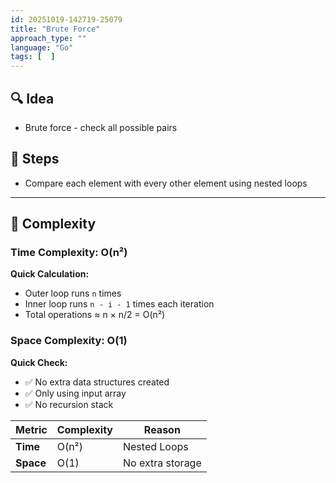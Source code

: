 ```yaml
---
id: 20251019-142719-25079
title: "Brute Force"
approach_type: ""
language: "Go"
tags: [  ]
---
```


## 🔍 Idea
* Brute force - check all possible pairs

## 🧩 Steps
* Compare each element with every other element using nested loops

---

## 🧮 Complexity

### Time Complexity: O(n²)
**Quick Calculation:**
- Outer loop runs `n` times
- Inner loop runs `n - i - 1` times each iteration  
- Total operations ≈ n × n/2 = O(n²)

### Space Complexity: O(1)
**Quick Check:**
- ✅ No extra data structures created
- ✅ Only using input array
- ✅ No recursion stack

| Metric  | Complexity | Reason |
|---------|------------|---------|
| **Time** | O(n²) | Nested Loops |
| **Space** | O(1) | No extra storage |
